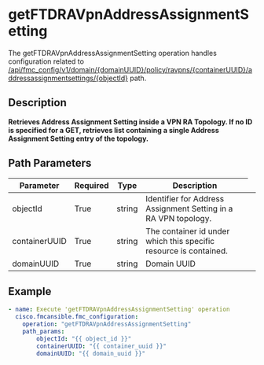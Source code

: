 # getFTDRAVpnAddressAssignmentSetting

The getFTDRAVpnAddressAssignmentSetting operation handles configuration related to [/api/fmc_config/v1/domain/{domainUUID}/policy/ravpns/{containerUUID}/addressassignmentsettings/{objectId}](/paths//api/fmc_config/v1/domain/{domain_uuid}/policy/ravpns/{container_uuid}/addressassignmentsettings/{object_id}.md) path.&nbsp;
## Description
**Retrieves Address Assignment Setting inside a VPN RA Topology. If no ID is specified for a GET, retrieves list containing a single Address Assignment Setting entry of the topology.**

## Path Parameters
| Parameter | Required | Type | Description |
| --------- | -------- | ---- | ----------- |
| objectId | True | string <td colspan=3> Identifier for Address Assignment Setting in a RA VPN topology. |
| containerUUID | True | string <td colspan=3> The container id under which this specific resource is contained. |
| domainUUID | True | string <td colspan=3> Domain UUID |

## Example
```yaml
- name: Execute 'getFTDRAVpnAddressAssignmentSetting' operation
  cisco.fmcansible.fmc_configuration:
    operation: "getFTDRAVpnAddressAssignmentSetting"
    path_params:
        objectId: "{{ object_id }}"
        containerUUID: "{{ container_uuid }}"
        domainUUID: "{{ domain_uuid }}"

```